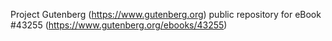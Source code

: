 Project Gutenberg (https://www.gutenberg.org) public repository for
eBook #43255 (https://www.gutenberg.org/ebooks/43255)
